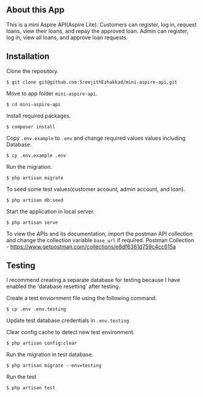 ## About this App

  
This is a mini Aspire API(Aspire Lite). Customers can register, log in, request loans, view their loans, and repay the approved loan. Admin can register, log in, view all loans, and approve loan requests.

## Installation

Clone the repository.

`$ git clone git@github.com:SreejithEzhakkad/mini-aspire-api.git`

  Move to app folder `mini-aspire-api`.

`$ cd mini-aspire-api`

  Install required packages.

`$ composer install`

  Copy `.env.example` to `.env` and change required values values including Database.

`$ cp .env.example .env`

  Run the migration.

`$ php artisan migrate`

  To seed some test values(customer account, admin account, and loan).

`$ php artisan db:seed`

  Start the application in local server.

`$ php artisan serve`

To view the APIs and its documentation, import the postman API collection and change the collection variable `base_url` if required. 
Postman Collection - https://www.getpostman.com/collections/e8df6361d759c4cc615a

## Testing

I recommend creating a separate database for testing because I have enabled the  'database resetting' after testing. 

Create a test enviornment file using the following command.

`$ cp .env .env.testing`

Update test database credentials in `.env.testing`

Clear config cache to detect new test environment.

`$ php artisan config:clear`

  Run the migration in test database.

`$ php artisan migrate --env=testing`

Run the test

`$ php artisan test`